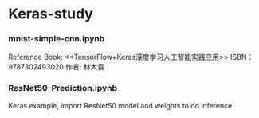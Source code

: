 # Keras-study

### mnist-simple-cnn.ipynb
Reference Book: <<TensorFlow+Keras深度学习人工智能实践应用>> ISBN：9787302493020 作者: 林大貴

### ResNet50-Prediction.ipynb
Keras example, import ResNet50 model and weights to do inference.
